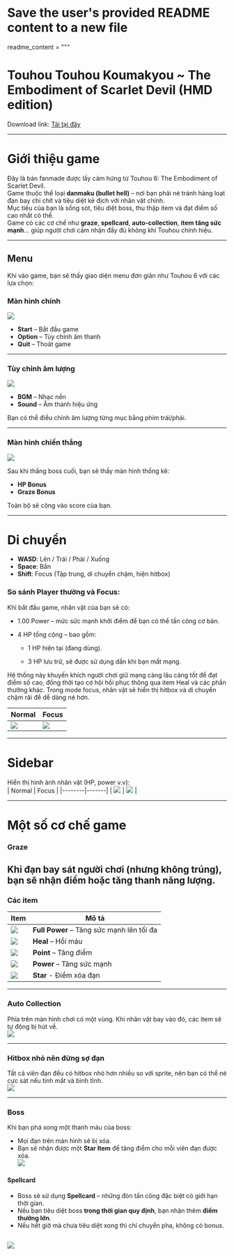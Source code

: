 # Save the user's provided README content to a new file
readme_content = """
# Touhou Touhou Koumakyou ~ The Embodiment of Scarlet Devil (HMD edition)

Download link: [Tải tại đây](https://drive.google.com/drive/folders/1WGBy4llzN4hkpyrL9SvCHxuKzkXIuGa9?usp=sharing)

---

# Giới thiệu game

Đây là bản fanmade được lấy cảm hứng từ Touhou 6: The Embodiment of Scarlet Devil.  
Game thuộc thể loại **danmaku (bullet hell)** – nơi bạn phải né tránh hàng loạt đạn bay chi chít và tiêu diệt kẻ địch với nhân vật chính.  
Mục tiêu của bạn là sống sót, tiêu diệt boss, thu thập item và đạt điểm số cao nhất có thể.  
Game có các cơ chế như **graze**, **spellcard**, **auto-collection**, **item tăng sức mạnh**... giúp người chơi cảm nhận đầy đủ không khí Touhou chính hiệu.

---

## Menu

Khi vào game, bạn sẽ thấy giao diện menu đơn giản như Touhou 6 với các lựa chọn:

### **Màn hình chính**
![](SDLGame1/Preview/Options.png)

- **Start** – Bắt đầu game
- **Option** – Tùy chỉnh âm thanh
- **Quit** – Thoát game

---

### **Tùy chỉnh âm lượng**
![](SDLGame1/Preview/change_vol.png)

- **BGM** – Nhạc nền
- **Sound** – Âm thanh hiệu ứng

Bạn có thể điều chỉnh âm lượng từng mục bằng phím trái/phải.

---

### **Màn hình chiến thắng**
![](SDLGame1/Preview/you_won.png)

Sau khi thắng boss cuối, bạn sẽ thấy màn hình thống kê:
- **HP Bonus**
- **Graze Bonus**

Toàn bộ sẽ cộng vào score của bạn.

---

# Di chuyển

- **WASD**: Lên / Trái / Phải / Xuống  
- **Space**: Bắn  
- **Shift**: Focus (Tập trung, di chuyển chậm, hiện hitbox)

### So sánh Player thường và Focus:
Khi bắt đầu game, nhân vật của bạn sẽ có:

- 1.00 Power – mức sức mạnh khởi điểm để bạn có thể tấn công cơ bản.

- 4 HP tổng cộng – bao gồm:

   + 1 HP hiện tại (đang dùng).

   + 3 HP lưu trữ, sẽ được sử dụng dần khi bạn mất mạng.

Hệ thống này khuyến khích người chơi giữ mạng càng lâu càng tốt để đạt điểm số cao, đồng thời tạo cơ hội hồi phục thông qua item Heal và các phần thưởng khác.
Trong mode focus, nhân vật sẽ hiển thị hitbox  và di chuyển chậm rãi để dễ dàng né hơn.

| Normal | Focus |
|--------|-------|
| ![](SDLGame1/Preview/player_normal.png) | ![](SDLGame1/Preview/player_focus.png) |

---

# Sidebar

Hiển thị hình ảnh nhân vật (HP, power v.v):  
| Normal | Focus |
|--------|-------|
| ![](SDLGame1/Preview/hp_left.png) | ![](SDLGame1/Preview/power_n_graze_meter.png) |


---

# Một số cơ chế game

### **Graze**
Khi đạn bay sát người chơi (nhưng không trúng), bạn sẽ nhận điểm hoặc tăng thanh năng lượng.  
---

### **Các item**

| Item | Mô tả |
|------|-------|
| ![](SDLGame1/Preview/fullpower.png) | **Full Power** – Tăng sức mạnh lên tối đa |
| ![](SDLGame1/Preview/heal.png) | **Heal** – Hồi máu |
| ![](SDLGame1/Preview/item.png) | **Point** – Tăng điểm |
| ![](SDLGame1/Preview/power.png) | **Power** – Tăng sức mạnh |
| ![](SDLGame1/Preview/star.png) | **Star** - Điểm xóa đạn |

---

### **Auto Collection**

Phía trên màn hình chơi có một vùng. Khi nhân vật bay vào đó, các item sẽ tự động bị hút về.  
![](SDLGame1/Preview/item_collect.png)

---

### **Hitbox nhỏ nên đừng sợ đạn**

Tất cả viên đạn đều có hitbox nhỏ hơn nhiều so với sprite, nên bạn có thể né cực sát nếu tinh mắt và bình tĩnh.  
![](SDLGame1/Preview/hitboxdes.png)

---

### **Boss**

Khi bạn phá xong một thanh máu của boss:
- Mọi đạn trên màn hình sẽ bị xóa.
- Bạn sẽ nhận được một **Star Item** để tăng điểm cho mỗi viên đạn được xóa.  
![](SDLGame1/Preview/stardes.png)

#### Spellcard

+ Boss sẽ sử dụng **Spellcard** – những đòn tấn công đặc biệt có giới hạn thời gian.  
+ Nếu bạn tiêu diệt boss **trong thời gian quy định**, bạn nhận thêm **điểm thưởng lớn**.  
+ Nếu hết giờ mà chưa tiêu diệt xong thì chỉ chuyển pha, không có bonus.

![](SDLGame1/Preview/spellcard_showcase.png)
---
